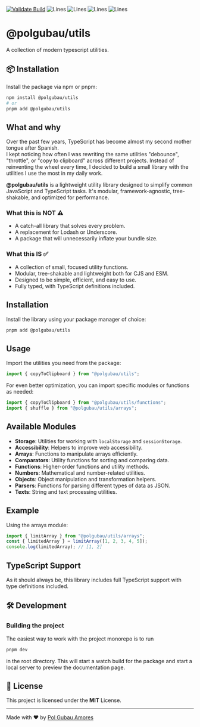 [![Validate Build][buildImg]][buildLnk] ![Lines][testLinesImg] ![Lines][testStatementsImg] ![Lines][testFunctionsImg] ![Lines][testBranchesImg]



# @polgubau/utils

A collection of modern typescript utilities. 

## 📦 Installation

Install the package via npm or pnpm:

```sh
npm install @polgubau/utils
# or
pnpm add @polgubau/utils
```


## What and why

Over the past few years, TypeScript has become almost my second mother tongue after Spanish.  
I kept noticing how often I was rewriting the same utilities "debounce", "throttle", or "copy to clipboard" across different projects. Instead of reinventing the wheel every time, I decided to build a small library with the utilities I use the most in my daily work.

**@polgubau/utils** is a lightweight utility library designed to simplify common JavaScript and TypeScript tasks. It's modular, framework-agnostic, tree-shakable, and optimized for performance.

### What this is NOT ⚠️
- A catch-all library that solves every problem.
- A replacement for Lodash or Underscore.
- A package that will unnecessarily inflate your bundle size.

### What this IS ✅
- A collection of small, focused utility functions.
- Modular, tree-shakable and lightweight both for CJS and ESM.
- Designed to be simple, efficient, and easy to use.
- Fully typed, with TypeScript definitions included.

## Installation

Install the library using your package manager of choice:

```sh
pnpm add @polgubau/utils
```

## Usage

Import the utilities you need from the package:

```js
import { copyToClipboard } from "@polgubau/utils";
```

For even better optimization, you can import specific modules or functions as needed:

```js
import { copyToClipboard } from "@polgubau/utils/functions";
import { shuffle } from "@polgubau/utils/arrays";
```

## Available Modules

- **Storage**: Utilities for working with `localStorage` and `sessionStorage`.
- **Accessibility**: Helpers to improve web accessibility.
- **Arrays**: Functions to manipulate arrays efficiently.
- **Comparators**: Utility functions for sorting and comparing data.
- **Functions**: Higher-order functions and utility methods.
- **Numbers**: Mathematical and number-related utilities.
- **Objects**: Object manipulation and transformation helpers.
- **Parsers**: Functions for parsing different types of data as JSON.
- **Texts**: String and text processing utilities.

## Example

Using the arrays module:

```js
import { limitArray } from "@polgubau/utils/arrays"; 
const { limitedArray } = limitArray([1, 2, 3, 4, 5]); 
console.log(limitedArray); // [1, 2]
```

## TypeScript Support

As it should always be, this library includes full TypeScript support with type definitions included.



## 🛠 Development

### Building the project

The easiest way to work with the project monorepo is to run

```sh
pnpm dev
```
in the root directory. This will start a watch build for the package and start a local server to preview the documentation page.

## 📜 License

This project is licensed under the **MIT** License.  

---

Made with ❤️ by [Pol Gubau Amores](https://polgubau.com)



[buildImg]:<https://github.com/PolGubau/utils/actions/workflows/validation.yaml/badge.svg>
[buildLnk]:<https://github.com/PolGubau/utils/actions/workflows/validation.yaml>
[testLinesImg]:<https://raw.githubusercontent.com/gist/PolGubau/b6e7abcadd55f08304a4249fe962f75c/raw/badge-lines.svg>
[testStatementsImg]:<https://raw.githubusercontent.com/gist/PolGubau/b6e7abcadd55f08304a4249fe962f75c/raw/badge-statements.svg>
[testFunctionsImg]:<https://raw.githubusercontent.com/gist/PolGubau/b6e7abcadd55f08304a4249fe962f75c/raw/badge-functions.svg>
[testBranchesImg]:<https://raw.githubusercontent.com/gist/PolGubau/b6e7abcadd55f08304a4249fe962f75c/raw/badge-branches.svg>